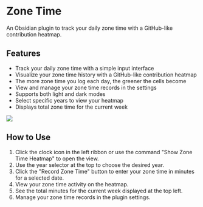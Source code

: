 # Zone Time

An Obsidian plugin to track your daily zone time with a GitHub-like contribution heatmap.

## Features

-   Track your daily zone time with a simple input interface
-   Visualize your zone time history with a GitHub-like contribution heatmap
-   The more zone time you log each day, the greener the cells become
-   View and manage your zone time records in the settings
-   Supports both light and dark modes
-   Select specific years to view your heatmap
-   Displays total zone time for the current week

![](https://i.imgur.com/SW9vPuv.png)

## How to Use

1.  Click the clock icon in the left ribbon or use the command "Show Zone Time Heatmap" to open the view.
2.  Use the year selector at the top to choose the desired year.
3.  Click the "Record Zone Time" button to enter your zone time in minutes for a selected date.
4.  View your zone time activity on the heatmap.
5.  See the total minutes for the current week displayed at the top left.
6.  Manage your zone time records in the plugin settings.
